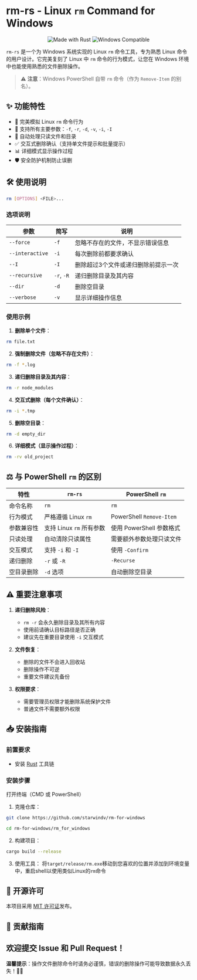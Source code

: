 # rm-rs - Linux `rm` Command for Windows

<p align="center">
  <img src="https://img.shields.io/badge/Rust-%23000000.svg?style=for-the-badge&logo=rust&logoColor=white" alt="Made with Rust">
  <img src="https://img.shields.io/badge/Windows-0078D6?style=for-the-badge&logo=windows&logoColor=white" alt="Windows Compatible">
</p>

`rm-rs` 是一个为 Windows 系统实现的 Linux `rm` 命令工具，专为熟悉 Linux 命令的用户设计。它完美复刻了 Linux 中 `rm` 命令的行为模式，让您在 Windows 环境中也能使用熟悉的文件删除操作。

> ⚠️ **注意**：Windows PowerShell 自带 `rm` 命令（作为 `Remove-Item` 的别名）。

## ✨ 功能特性

- 🔄 完美模拟 Linux `rm` 命令行为
- 🔧 支持所有主要参数：`-f`, `-r`, `-d`, `-v`, `-i`, `-I`
- 📁 自动处理只读文件和目录
- ✅ 交互式删除确认（支持单文件提示和批量提示）
- 📊 详细模式显示操作过程
- 🛡️ 安全防护机制防止误删


## 🛠️ 使用说明

```bash
rm [OPTIONS] <FILE>...
```

### 选项说明
| 参数 | 简写 | 说明 |
|------|------|------|
| `--force` | `-f` | 忽略不存在的文件，不显示错误信息 |
| `--interactive` | `-i` | 每次删除前都要求确认 |
| `--I` | `-I` | 删除超过3个文件或递归删除前提示一次 |
| `--recursive` | `-r`, `-R` | 递归删除目录及其内容 |
| `--dir` | `-d` | 删除空目录 |
| `--verbose` | `-v` | 显示详细操作信息 |

### 使用示例

1. **删除单个文件**：
```bash
rm file.txt
```

2. **强制删除文件（忽略不存在文件）**：
```bash
rm -f *.log
```

3. **递归删除目录及其内容**：
```bash
rm -r node_modules
```

4. **交互式删除（每个文件确认）**：
```bash
rm -i *.tmp
```

5. **删除空目录**：
```bash
rm -d empty_dir
```

6. **详细模式（显示操作过程）**：
```bash
rm -rv old_project
```

## ⚖️ 与 PowerShell `rm` 的区别

| 特性 | `rm-rs` | PowerShell `rm` |
|------|---------|----------------|
| 命令名称 | `rm` | `rm` |
| 行为模式 | 严格遵循 Linux `rm` | PowerShell `Remove-Item` |
| 参数兼容性 | 支持 Linux `rm` 所有参数 | 使用 PowerShell 参数格式 |
| 只读处理 | 自动清除只读属性 | 需要额外参数处理只读文件 |
| 交互模式 | 支持 `-i` 和 `-I` | 使用 `-Confirm` |
| 递归删除 | `-r` 或 `-R` | `-Recurse` |
| 空目录删除 | `-d` 选项 | 自动删除空目录 |

## ⚠️ 重要注意事项

1. **递归删除风险**：
   - `rm -r` 会永久删除目录及其所有内容
   - 使用前请确认目标路径是否正确
   - 建议先在重要目录使用 `-i` 交互模式

2. **文件恢复**：
   - 删除的文件不会进入回收站
   - 删除操作不可逆
   - 重要文件建议先备份

3. **权限要求**：
   - 需要管理员权限才能删除系统保护文件
   - 普通文件不需要额外权限

## 📥 安装指南

### 前置要求
- 安装 [Rust](https://www.rust-lang.org/tools/install) 工具链

### 安装步骤
打开终端（CMD 或 PowerShell）

1. 克隆仓库：
```bash
git clone https://github.com/starwindv/rm-for-windows
```
```bash
cd rm-for-windows/rm_for_windows
```

2. 构建项目：
```bash
cargo build --release
```

3. 使用工具：
将`target/release/rm.exe`移动到您喜欢的位置并添加到环境变量中，重启shell以使用类似Linux的`rm`命令

## 📜 开源许可

本项目采用 [MIT 许可证](./LICENSE)发布。

## 👥 贡献指南

欢迎提交 Issue 和 Pull Request！
---

**温馨提示**：操作文件删除命令时请务必谨慎，错误的删除操作可能导致数据永久丢失！💾🚫
